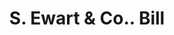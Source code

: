 ---
doi: 10.7916/D8Q541R2
date_other: '1890'
date_other_textual: '1890'
form: printed ephemera
genre:
- Invoices
name:
- S. Ewart & Co.
object_in_context_url: https://biggert.cul.columbia.edu/items/view/ave_biggert_01491
subject_hierarchical_geographic:
- Pittsburgh, Pennsylvania, United States
subject_name:
- S. Ewart & Co.
title: S. Ewart & Co.. Bill
sort_title: S. Ewart & Co.. Bill
call_number: ave_biggert_01491
coordinates:
- 40.439722222222215,-79.97638888888889
pid: ave_biggert_01491
identifiers: ave_biggert_01491
permalink: /biggert/ave_biggert_01491/
layout: iiif-image-page
---